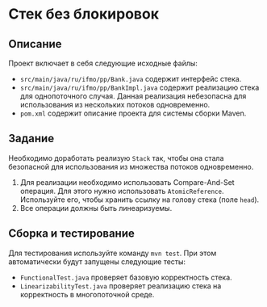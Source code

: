 # Стек без блокировок

## Описание
Проект включает в себя следующие исходные файлы:

* `src/main/java/ru/ifmo/pp/Bank.java` содержит интерфейс стека.* `src/main/java/ru/ifmo/pp/BankImpl.java` содержит реализацию стека для однопоточного случая. Данная реализация небезопасна для использования из нескольких потоков одновременно.* `pom.xml` содержит описание проекта для системы сборки Maven.

## Задание
Необходимо доработать реализую `Stack` так, чтобы она стала безопасной для использования из множества потоков одновременно.1.	Для реализации необходимо использовать Compare-And-Set операция. Для этого нужно использовать `AtomicReference`. Используйте его, чтобы хранить ссылку на голову стека (поле `head`).2.	Все операции должны быть линеаризуемы.

## Сборка и тестированиеДля тестирования используйте команду `mvn test`. При этом автоматически будут запущены следующие тесты:
* `FunctionalTest.java` проверяет базовую корректность стека.* `LinearizabilityTest.java` проверяет реализацию стека на корректность в многопоточной среде.